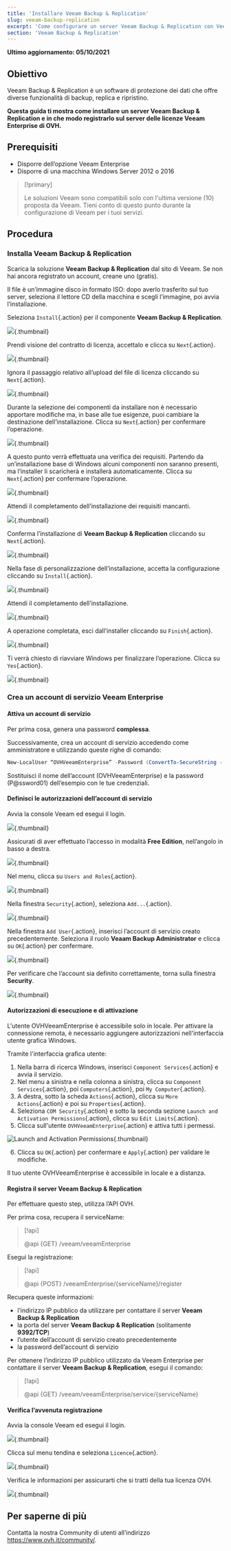 ```yaml
---
title: 'Installare Veeam Backup & Replication'
slug: veeam-backup-replication
excerpt: 'Come configurare un server Veeam Backup & Replication con Veeam Enterprise'
section: 'Veeam Backup & Replication'
---
```


**Ultimo aggiornamento: 05/10/2021**

## Obiettivo

Veeam Backup & Replication è un software di protezione dei dati che offre diverse funzionalità di backup, replica e ripristino.

**Questa guida ti mostra come installare un server Veeam Backup & Replication e in che modo registrarlo sul server delle licenze Veeam Enterprise di OVH.**


## Prerequisiti

* Disporre dell’opzione Veeam Enterprise
* Disporre di una macchina Windows Server 2012 o 2016

> [!primary]
>
> Le soluzioni Veeam sono compatibili solo con l'ultima versione (10) proposta da Veeam. Tieni conto di questo punto durante la configurazione di Veeam per i tuoi servizi.
>

## Procedura

### Installa Veeam Backup & Replication

Scarica la soluzione **Veeam Backup & Replication** dal sito di Veeam. Se non hai ancora registrato un account, creane uno (gratis).

Il file è un’immagine disco in formato ISO: dopo averlo trasferito sul tuo server, seleziona il lettore CD della macchina e scegli l’immagine, poi avvia l’installazione.

Seleziona `Install`{.action} per il componente <b>Veeam Backup & Replication</b>.

![](images/veeamBandR_inst_01.png){.thumbnail}

Prendi visione del contratto di licenza, accettalo e clicca su `Next`{.action}.

![](images/veeamBandR_inst_02.png){.thumbnail}

Ignora il passaggio relativo all’upload del file di licenza cliccando su `Next`{.action}.

![](images/veeamBandR_inst_03.png){.thumbnail}

Durante la selezione dei componenti da installare non è necessario apportare modifiche ma, in base alle tue esigenze, puoi cambiare la destinazione dell’installazione. Clicca su `Next`{.action} per confermare l’operazione.

![](images/veeamBandR_inst_04.png){.thumbnail}

A questo punto verrà effettuata una verifica dei requisiti. Partendo da un’installazione base di Windows alcuni componenti non saranno presenti, ma l’installer li scaricherà e installerà automaticamente. Clicca su `Next`{.action} per confermare l’operazione.

![](images/veeamBandR_inst_05.png){.thumbnail}

Attendi il completamento dell’installazione dei requisiti mancanti.

![](images/veeamBandR_inst_06.png){.thumbnail}

Conferma l’installazione di **Veeam Backup & Replication** cliccando su `Next`{.action}.

![](images/veeamBandR_inst_07.png){.thumbnail}

Nella fase di personalizzazione dell’installazione, accetta la configurazione cliccando su `Install`{.action}.

![](images/veeamBandR_inst_08.png){.thumbnail}

Attendi il completamento dell’installazione.

![](images/veeamBandR_inst_09.png){.thumbnail}

A operazione completata, esci dall’installer cliccando su `Finish`{.action}.

![](images/veeamBandR_inst_10.png){.thumbnail}

Ti verrà chiesto di riavviare Windows per finalizzare l’operazione. Clicca su `Yes`{.action}.

![](images/veeamBandR_inst_11.png){.thumbnail}

### Crea un account di servizio Veeam Enterprise

#### Attiva un account di servizio 

Per prima cosa, genera una password **complessa**.

Successivamente, crea un account di servizio accedendo come amministratore e utilizzando queste righe di comando: 

```powershell
New-LocalUser “OVHVeeamEnterprise” -Password (ConvertTo-SecureString - AsPlainText “P@ssword01” -Force) -Description “OVH Service Account for Veeam Enterprise -PasswordNeverExpires:$true -UserMayNotChangePassword:$true -AccountNeverExpires:$true
```

Sostituisci il nome dell’account (OVHVeeamEnterprise) e la password (P@ssword01) dell’esempio con le tue credenziali.
  
  

#### Definisci le autorizzazioni dell’account di servizio

Avvia la console Veeam ed esegui il login.

![](images/veeamBandR_use_12.png){.thumbnail}

Assicurati di aver effettuato l’accesso in modalità **Free Edition**, nell’angolo in basso a destra.

![](images/veeamBandR_conf_13.PNG){.thumbnail}

Nel menu, clicca su `Users and Roles`{.action}.

![](images/veeamBandR_conf_14.PNG){.thumbnail}

Nella finestra `Security`{.action}, seleziona `Add...`{.action}.

![](images/veeamBandR_conf_15.PNG){.thumbnail}

Nella finestra `Add User`{.action}, inserisci l’account di servizio creato precedentemente. Seleziona il ruolo **Veaam Backup Administrator** e clicca su `OK`{.action} per confermare.

![](images/veeamBandR_conf_15.PNG){.thumbnail}

Per verificare che l’account sia definito correttamente, torna sulla finestra **Security**.

![](images/veeamBandR_conf_16.PNG){.thumbnail}

#### Autorizzazioni di esecuzione e di attivazione

L'utente OVHVeeamEnterprise è accessibile solo in locale. Per attivare la connessione remota, è necessario aggiungere autorizzazioni nell'interfaccia utente grafica Windows.

Tramite l'interfaccia grafica utente:

1. Nella barra di ricerca Windows, inserisci `Component Services`{.action} e avvia il servizio.
2. Nel menu a sinistra e nella colonna a sinistra, clicca su `Component Services`{.action}, poi `Computers`{.action}, poi `My Computer`{.action}.
3. A destra, sotto la scheda `Actions`{.action}, clicca su `More Actions`{.action} e poi su `Properties`{.action}.
4. Seleziona `COM Security`{.action} e sotto la seconda sezione `Launch and Activation Permissions`{.action}, clicca su `Edit Limits`{.action}.
5. Clicca sull'utente `OVHVeeamEnterprise`{.action} e attiva tutti i permessi.

![Launch and Activation Permissions](images/permissionsuserveam.png){.thumbnail}

6. Clicca su `OK`{.action} per confermare e `Apply`{.action} per validare le modifiche.

Il tuo utente OVHVeeamEnterprise è accessibile in locale e a distanza.

#### Registra il server Veeam Backup & Replication

Per effettuare questo step, utilizza l’API OVH.

Per prima cosa, recupera il serviceName:

> [!api]
>
> @api {GET} /veeam/veeamEnterprise
>

Esegui la registrazione: 

> [!api]
>
> @api {POST} /veeamEnterprise/{serviceName}/register
>

Recupera queste informazioni:

 * l’indirizzo IP pubblico da utilizzare per contattare il server **Veeam Backup & Replication**
 * la porta del server **Veeam Backup & Replication** (solitamente **9392/TCP**)
 * l’utente dell’account di servizio creato precedentemente
 * la password dell’account di servizio

Per ottenere l’indirizzo IP pubblico utilizzato da Veeam Enterprise per contattare il server **Veeam Backup & Replication**, esegui il comando:

> [!api]
>
> @api {GET} /veeam/veeamEnterprise/service/{serviceName}
>

#### Verifica l’avvenuta registrazione

Avvia la console Veeam ed esegui il login.

![](images/veeamBandR_use_12.png){.thumbnail}

Clicca sul menu tendina e seleziona `Licence`{.action}.

![](images/veeamBandR_lic_1.png){.thumbnail}

Verifica le informazioni per assicurarti che si tratti della tua licenza OVH.

![](images/veeamBandR_lic_2.png){.thumbnail}

## Per saperne di più

Contatta la nostra Community di utenti all’indirizzo <https://www.ovh.it/community/>.